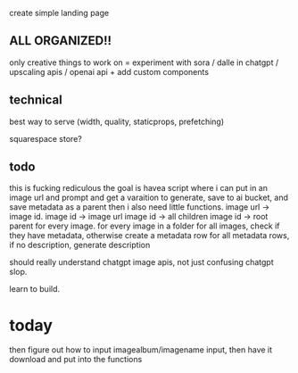 create simple landing page

## ALL ORGANIZED!!
only creative things to work on = experiment with sora / dalle in chatgpt / upscaling apis / openai api +
add custom components


## technical
best way to serve (width, quality, staticprops, prefetching)

squarespace store?

## todo
this is fucking rediculous the goal is havea script where i can put in an image url and prompt and get a varaition to generate, save to ai bucket, and save metadata as a parent
then i also need 
little functions. 
image url -> image id.
image id -> image url
image id -> all children
image id -> root parent
for every image.
for every image in a folder
for all images, check if they have metadata, otherwise create a metadata row
for all metadata rows, if no description, generate description

should really understand chatgpt image apis, not just confusing chatgpt slop.

learn to build.

# today
then figure out how to input imagealbum/imagename input, then have it download and put into the functions